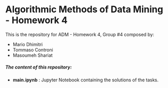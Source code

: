 # Algorithmic Methods of Data Mining - Homework 4
This is the repository for ADM - Homework 4, Group #4 composed by:
+ Mario Dhimitri
+ Tommaso Controni
+ Masoumeh Shariat

##### The content of this repository:
+ **main.ipynb** : Jupyter Notebook containing the solutions of the tasks.
